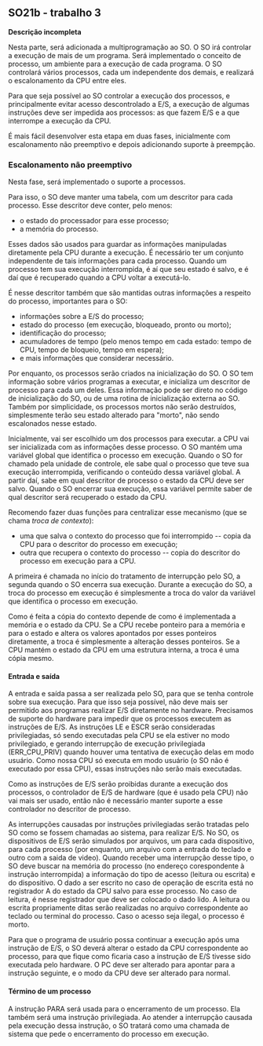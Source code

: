 ## SO21b - trabalho 3

**Descrição incompleta**

Nesta parte, será adicionada a multiprogramação ao SO.
O SO irá controlar a execução de mais de um programa.
Será implementado o conceito de processo, um ambiente para a execução de cada programa.
O SO controlará vários processos, cada um independente dos demais, e realizará o escalonamento da CPU entre eles.

Para que seja possível ao SO controlar a execução dos processos, e principalmente evitar acesso descontrolado a E/S, a execução de algumas instruções deve ser impedida aos processos: as que fazem E/S e a que interrompe a execução da CPU.

É mais fácil desenvolver esta etapa em duas fases, inicialmente com escalonamento não preemptivo e depois adicionando suporte à preempção.

### Escalonamento não preemptivo

Nesta fase, será implementado o suporte a processos.

Para isso, o SO deve manter uma tabela, com um descritor para cada processo.
Esse descritor deve conter, pelo menos:
- o estado do processador para esse processo;
- a memória do processo.

Esses dados são usados para guardar as informações manipuladas diretamente pela CPU durante a execução.
É necessário ter um conjunto independente de tais informações para cada processo.
Quando um processo tem sua execução interrompida, é aí que seu estado é salvo, e é daí que é recuperado quando a CPU voltar a executá-lo.

É nesse descritor também que são mantidas outras informações a respeito do processo, importantes para o SO:
- informações sobre a E/S do processo;
- estado do processo (em execução, bloqueado, pronto ou morto);
- identificação do processo;
- acumuladores de tempo (pelo menos tempo em cada estado: tempo de CPU, tempo de bloqueio, tempo em espera);
- e mais informações que considerar necessário.

Por enquanto, os processos serão criados na inicialização do SO.
O SO tem informação sobre vários programas a executar, e inicializa um descritor de processo para cada um deles.
Essa informação pode ser direto no código de inicialização do SO, ou de uma rotina de inicialização externa ao SO.
Também por simplicidade, os processos mortos não serão destruídos, simplesmente terão seu estado alterado para "morto", não sendo escalonados nesse estado.

Inicialmente, vai ser escolhido um dos processos para executar. a CPU vai ser inicializada com as informações desse processo.
O SO mantém uma variável global que identifica o processo em execução.
Quando o SO for chamado pela unidade de controle, ele sabe qual o processo que teve sua execução interrompida, verificando o conteúdo dessa variável global.
A partir daí, sabe em qual descritor de processo o estado da CPU deve ser salvo.
Quando o SO encerrar sua execução, essa variável permite saber de qual descritor será recuperado o estado da CPU.

Recomendo fazer duas funções para centralizar esse mecanismo (que se chama *troca de contexto*): 
- uma que salva o contexto do processo que foi interrompido -- copia da CPU para o descritor do processo em execução;
- outra que recupera o contexto do processo -- copia do descritor do processo em execução para a CPU.

A primeira é chamada no início do tratamento de interrupção pelo SO, a segunda quando o SO encerra sua execução.
Durante a execução do SO, a troca do processo em execução é simplesmente a troca do valor da variável que identifica o processo em execução.

Como é feita a cópia do contexto depende de como é implementada a memória e o estado da CPU. Se a CPU recebe ponteiro para a memória e para o estado e altera os valores apontados por esses ponteiros diretamente, a troca é simplesmente a alteração desses ponteiros. Se a CPU mantém o estado da CPU em uma estrutura interna, a troca é uma cópia mesmo.

#### Entrada e saída

A entrada e saída passa a ser realizada pelo SO, para que se tenha controle sobre sua execução.
Para que isso seja possível, não deve mais ser permitido aos programas realizar E/S diretamente no hardware.
Precisamos de suporte do hardware para impedir que os processos executem as instruções de E/S.
As instruções LE e ESCR serão consideradas privilegiadas, só sendo executadas pela CPU se ela estiver no modo privilegiado, e gerando interrupção de execução privilegiada (ERR_CPU_PRIV) quando houver uma tentativa de execução delas em modo usuário. 
Como nossa CPU só executa em modo usuário (o SO não é executado por essa CPU), essas instruções não serão mais executadas.

Como as instruções de E/S serão proibidas durante a execução dos processos, o controlador de E/S de hardware (que é usado pela CPU) não vai mais ser usado, então não é necessário manter suporte a esse controlador no descritor de processo.

As interrupções causadas por instruções privilegiadas serão tratadas pelo SO como se fossem chamadas ao sistema, para realizar E/S.
No SO, os dispositivos de E/S serão simulados por arquivos, um para cada dispositivo, para cada processo (por enquanto, um arquivo com a entrada do teclado e outro com a saida de video).
Quando receber uma interrupção desse tipo, o SO deve buscar na memória do processo (no endereço corespondente à instrução interrompida) a informação do tipo de acesso (leitura ou escrita) e do dispositivo. 
O dado a ser escrito no caso de operação de escrita está no registrador A do estado da CPU salvo para esse processo.
No caso de leitura, é nesse registrador que deve ser colocado o dado lido.
A leitura ou escrita propriamente ditas serão realizadas no arquivo correspondente ao teclado ou terminal do processo.
Caso o acesso seja ilegal, o processo é morto.

Para que o programa de usuário possa continuar a execução após uma instrução de E/S, o SO deverá alterar o estado da CPU correspondente ao processo, para que  fique como ficaria caso a instrução de E/S tivesse sido executada pelo hardware.
O PC deve ser alterado para apontar para a instrução seguinte, e o modo da CPU deve ser alterado para normal.

#### Término de um processo

A instrução PARA será usada para o encerramento de um processo.
Ela também será uma instrução privilegiada.
Ao atender a interrupção causada pela execução dessa instrução, o SO tratará como uma chamada de sistema que pede o encerramento do processo em execução.

<!--
-----8<-----8<-----8<-----  corte aqui, o texto abaixo está em processo de desosquização


O escalonamento entre processos será realizado nessas chamadas de sistema. Quando um processo realizar E/S ou quando terminar, outro processo será escolhido para execução. Quando todos os processos tiverem terminado, o SO informa o controlador.

Para escolher um processo para executar, o SO altera a memória e o estado do processador da CPU para os do processo escolhido (não precisa alterar o controlador de E/S, porque a CPU não vai mais executar essas instruções).

Quando um processo tentar realizar E/S, como a CPU não vai mais executar essas instruções, quem deverá realizar essas operações é o SO.
Para isso, ele irá acessar o acumulador no descritor do estado do processo, e acessar o arquivo correspondente ao dispositivo.
É o SO também que deve verificar sobre permissão de acesso (se o acesso não for permitido, o processo deve ser morto).
Ele deve também alterar o estado da CPU do processo para que corresponda ao que seria realizado pelo hardware caso a execução da instrução fosse permitida, de forma que quando o processo voltar a executar, será como se a instrução de E/S tivesse sido executada.

Na primeira versão do escalonador, ele é não preemptivo (só executa nas chamadas de sistema realizadas pelo processo em execução), e pode simplesmente escolher o próximo processo, na ordem em que eles estão na tabela de processos.

Para podermos ter um escalonador preemptivo, necessitamos uma garantia que o SO será executado, independentemente do que o processo em execução faça.
Essa forma será por interrupções periódicas; para isso vamos incrementar o relógio.

### Relógio

O relógio ganha funções de despertador.
Ele deve ter suporte a vários despertadores programados.
Um despertador pode ser simples (desperta uma vez e pronto) ou periódico (desperta a cada tanto tempo).
Cada despertador deve ter um dado associado (que serve para identificar o motivo do despertar).
Os despertadores servem para gerar interrupções ao SO.
É o SO quem programa os despertadores sempre que precisar ser avisado da passagem do tempo.
Por enquanto, o SO só vai programar um despertador periódico, para garantir a execução do escalonador.

Quem envia interrupções é a unidade de controle, que deve ser alterada para, depois de informar o relógio que passou mais uma unidade de tempo, perguntar a ele sobre despertadores que tenham despertado, e interromper o SO caso tenha. Deve ser considerado que mais de um despertador pode despertar na mesma hora. O SO deve ser interrompido várias vezes nesse caso.

-->
